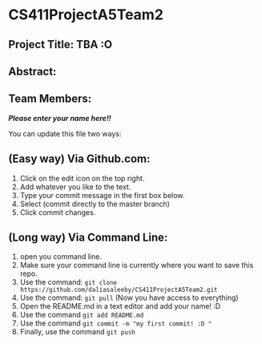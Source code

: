 # CS411ProjectA5Team2

## Project Title: TBA :O

## Abstract: 

## Team Members:
_**Please enter your name here!!**_

You can update this file two ways:

## (Easy way) Via Github.com:
  1. Click on the edit icon on the top right.
  2. Add whatever you like to the text.
  3. Type your commit message in the first box below.
  4. Select (commit directly to the master branch)
  5. Click commit changes.
  
## (Long way) Via Command Line:
  1. open you command line.
  2. Make sure your command line is currently where you want to save this repo.
  3. Use the command: ``` git clone https://github.com/daliasaleeby/CS411ProjectA5Team2.git ```
  4. Use the command: ``` git pull ``` (Now you have access to everything)
  5. Open the README.md in a text editor and add your name! :D
  6. Use the command ``` git add README.md ```
  7. Use the command ``` git commit -m "my first commit! :D " ```
  8. Finally, use the command ``` git push ```
  
  



